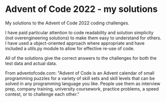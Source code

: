 # Advent of Code 2022 - my solutions
My solutions to the Advent of Code 2022 coding challenges.

I have paid particular attention to code readability and solution simplicity (not overengineering solutions) to make them easy to understand for others. I have used a object-oriented approach where appropriate and have included a utils.py module to allow for effective re-use of code.

All of the solutions give the correct answers to the challenges for both the test data and actual data.

From adventofcode.com: "Advent of Code is an Advent calendar of small programming puzzles for a variety of skill sets and skill levels that can be solved in any programming language you like. People use them as interview prep, company training, university coursework, practice problems, a speed contest, or to challenge each other."
